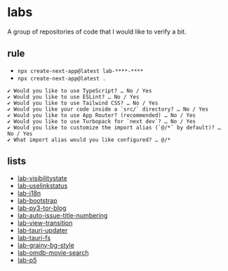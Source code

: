 # labs

A group of repositories of code that I would like to verify a bit.

## rule

- `npx create-next-app@latest lab-****-****`
- `npx create-next-app@latest .`

```
✔ Would you like to use TypeScript? … No / Yes
✔ Would you like to use ESLint? … No / Yes
✔ Would you like to use Tailwind CSS? … No / Yes
✔ Would you like your code inside a `src/` directory? … No / Yes
✔ Would you like to use App Router? (recommended) … No / Yes
✔ Would you like to use Turbopack for `next dev`? … No / Yes
✔ Would you like to customize the import alias (`@/*` by default)? … No / Yes
✔ What import alias would you like configured? … @/*
```

## lists

- [lab-visibilitystate](https://github.com/Coordinate-Cat/lab-visibilitystate)
- [lab-uselinkstatus](https://github.com/Coordinate-Cat/lab-uselinkstatus)
- [lab-i18n](https://github.com/Coordinate-Cat/lab-i18n)
- [lab-bootstrap](https://github.com/Coordinate-Cat/lab-bootstrap)
- [lab-py3-tor-blog](https://github.com/Coordinate-Cat/lab-py3-tor-blog)
- [lab-auto-issue-title-numbering](https://github.com/Coordinate-Cat/lab-auto-issue-title-numbering)
- [lab-view-transition](https://github.com/Coordinate-Cat/lab-view-transition)
- [lab-tauri-updater](https://github.com/Coordinate-Cat/lab-tauri-updater)
- [lab-tauri-fs](https://github.com/Coordinate-Cat/lab-tauri-fs)
- [lab-grainy-bg-style](https://github.com/Coordinate-Cat/lab-grainy-bg-style)
- [lab-omdb-movie-search](https://github.com/Coordinate-Cat/lab-omdb-movie-search)
- [lab-p5](https://github.com/Coordinate-Cat/lab-p5)
